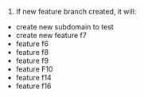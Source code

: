 1. If new feature branch created, it will:
  - create new subdomain to test
  - create new feature f7
  - feature f6
  - feature f8
  - feature f9
  - feature F10
  - feature f14
  - feature f16
